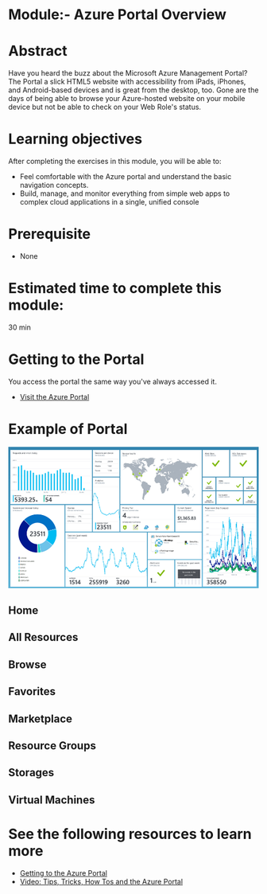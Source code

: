 # Module:- Azure Portal Overview

# Abstract

Have you heard the buzz about the Microsoft Azure Management Portal? The Portal a slick HTML5 website with accessibility from iPads, iPhones, and Android-based devices and is great from the desktop, too. Gone are the days of being able to browse your Azure-hosted website on your mobile device but not be able to check on your Web Role's status.

# Learning objectives
After completing the exercises in this module, you will be able to:
* Feel comfortable with the Azure portal and understand the basic navigation concepts.
* Build, manage, and monitor everything from simple web apps to complex cloud applications in a single, unified console

# Prerequisite 
* None

# Estimated time to complete this module:
30 min

# Getting to the Portal
You access the portal the same way you've always accessed it.
* [Visit the Azure Portal](https://portal.azure.com/)

# Example of Portal
![Screenshot](AzurePortal-3.png)

## Home

## All Resources

## Browse

## Favorites

## Marketplace

## Resource Groups

## Storages

## Virtual Machines


# See the following resources to learn more
* [Getting to the Azure Portal](https://pages.github.com/)
* [Video: Tips, Tricks, How Tos and the Azure Portal](https://www.youtube.com/watch?v=DASqJEs1NiQ)
